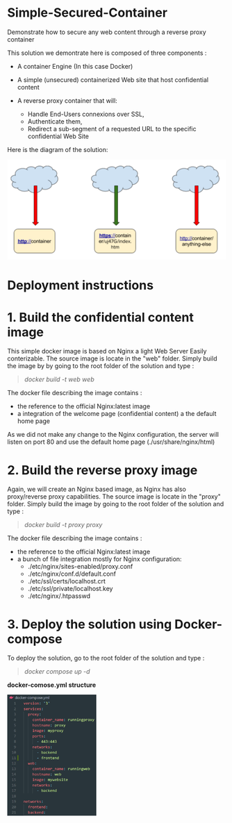 # Simple-Secured-Container
Demonstrate how to secure any web content through a reverse proxy container

This solution we demontrate here is composed of three components :
  - A container Engine (In this case Docker)
  
  - A simple (unsecured) containerized Web site that host confidential content
  
  - A reverse proxy container that will:
      - Handle End-Users connexions over SSL, 
      - Authenticate them,
      - Redirect a sub-segment of a requested URL to the specific confidential Web Site
      
Here is the diagram of the solution:

<img src="https://github.com/pierremgagnon/simple-secured-container/blob/master/Diagram.png" width="600">

# Deployment instructions
 
 # 1. Build the confidential content image
 
 This simple docker image is based on Nginx a light Web Server Easily conterizable.
 The source image is locate in the "web" folder.
 Simply build the image by by going to the root folder of the solution and type :
 > *docker build -t web web*
 
 The docker file describing the image contains :
  - the reference to the official Nginx:latest image
  - a integration of the welcome page (confidential content) a the default home page

As we did not make any change to the Nginx configuration, the server will listen on port 80 and use the default home page (./usr/share/nginx/html) 

 # 2. Build the reverse proxy image
 
 Again, we will create an Nginx based image, as Nginx has also proxy/reverse proxy capabilities.
 The source image is locate in the "proxy" folder.
 Simply build the image by going to the root folder of the solution and type :
 > *docker build -t proxy proxy*
 
 The docker file describing the image contains :
  - the reference to the official Nginx:latest image
  - a bunch of file integration mostly for Nginx configuration:
    - ./etc/nginx/sites-enabled/proxy.conf
    - ./etc/nginx/conf.d/default.conf 
    - ./etc/ssl/certs/localhost.crt
    - ./etc/ssl/private/localhost.key
    - ./etc/nginx/.htpasswd

 # 3. Deploy the solution using Docker-compose
 
To deploy the solution, go to the root folder of the solution and type :
> *docker compose up -d*

**docker-comose.yml structure**
 
<img src="https://github.com/pierremgagnon/simple-secured-container/blob/master/dc.png" width="205">

